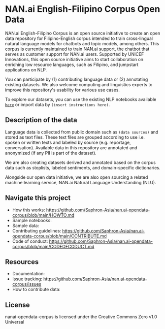 # NAN.ai English-Filipino Corpus Open Data

NAN.ai English-Filipino Corpus is an open source initiative to create an open data repository for Filipino-English corpus intended to train cross-lingual natural language models for chatbots and topic models, among others. This corpus is currently maintained to train NAN.ai support, the chatbot that serves as customer support for NAN.ai users. Supported by UNICEF Innovations, this open source initiative aims to start collaboration on enriching low resource languages, such as Filipino, and jumpstart applications on NLP.

You can participate by (1) contributing language data or (2) annotating existing datasets. We also welcome computing and linguistics experts to improve this repository's usability for various use cases.

To explore our datasets, you can use the existing NLP notebooks available [`here`](#code) or import data by ``(insert instructions here)``.

## Description of the data
Language data is collected from public domain such as ``(data sources)`` and stored as text files. These text files are grouped according to use i.e. spoken or written texts and labeled by source (e.g. reportage, conversation). Available data in this repository are annotated and anonymized (if any PII is part of the dataset).

We are also creating datasets derived and annotated based on the corpus data such as stoplists, labeled sentiments, and domain-specific dictionaries.

Alongside our open data initiative, we are also open sourcing a related machine learning service, NAN.ai Natural Language Understanding (NLU). 

## Navigate this project
* How this works: <https://github.com/Saphron-Asia/nan.ai-opendata-corpus/blob/main/HOWTO.md>
* Sample notebooks: <link>
* Sample data: <link>
* Contributing guidelines: <https://github.com/Saphron-Asia/nan.ai-opendata-corpus/blob/main/CONTRIBUTE.md> 
* Code of conduct: <https://github.com/Saphron-Asia/nan.ai-opendata-corpus/blob/main/CODEOFCODUCT.md>

## Resources
* Documentation: <link>
* Issue tracking: <https://github.com/Saphron-Asia/nan.ai-opendata-corpus/issues>
* How to contribute data: <link>

## License
nanai-opendata-corpus is licensed under the Creative Commons Zero v1.0 Universal
